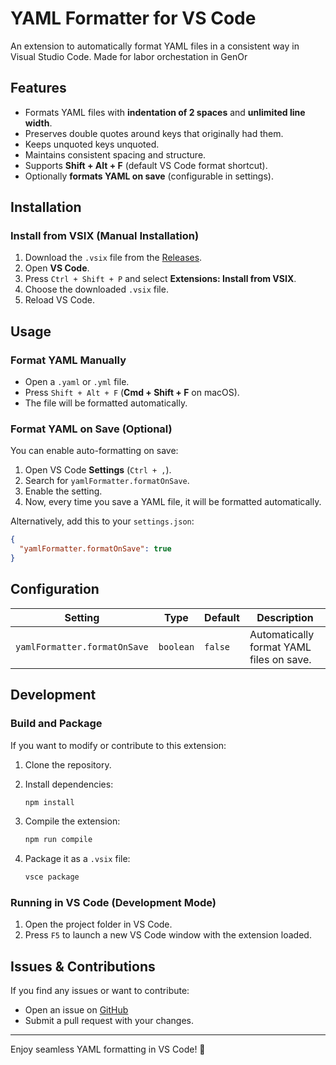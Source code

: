 # YAML Formatter for VS Code

An extension to automatically format YAML files in a consistent way in Visual Studio Code. Made for labor orchestation in GenOr

## Features

- Formats YAML files with **indentation of 2 spaces** and **unlimited line width**.
- Preserves double quotes around keys that originally had them.
- Keeps unquoted keys unquoted.
- Maintains consistent spacing and structure.
- Supports **Shift + Alt + F** (default VS Code format shortcut).
- Optionally **formats YAML on save** (configurable in settings).

## Installation

### Install from VSIX (Manual Installation)

1. Download the `.vsix` file from the [Releases](https://github.com/Ahmed-Ashraf-EGAC/yaml-formatter/releases/tag/first-release).
2. Open **VS Code**.
3. Press `Ctrl + Shift + P` and select **Extensions: Install from VSIX**.
4. Choose the downloaded `.vsix` file.
5. Reload VS Code.

## Usage

### Format YAML Manually

- Open a `.yaml` or `.yml` file.
- Press `Shift + Alt + F` (**Cmd + Shift + F** on macOS).
- The file will be formatted automatically.

### Format YAML on Save (Optional)

You can enable auto-formatting on save:

1. Open VS Code **Settings** (`Ctrl + ,`).
2. Search for `yamlFormatter.formatOnSave`.
3. Enable the setting.
4. Now, every time you save a YAML file, it will be formatted automatically.

Alternatively, add this to your `settings.json`:

```json
{
  "yamlFormatter.formatOnSave": true
}
```

## Configuration

| Setting | Type | Default | Description |
|---------|------|---------|-------------|
| `yamlFormatter.formatOnSave` | `boolean` | `false` | Automatically format YAML files on save. |

## Development

### Build and Package

If you want to modify or contribute to this extension:

1. Clone the repository.
2. Install dependencies:

   ```sh
   npm install
   ```

3. Compile the extension:

   ```sh
   npm run compile
   ```

4. Package it as a `.vsix` file:

   ```sh
   vsce package
   ```

### Running in VS Code (Development Mode)

1. Open the project folder in VS Code.
2. Press `F5` to launch a new VS Code window with the extension loaded.

## Issues & Contributions

If you find any issues or want to contribute:

- Open an issue on [GitHub](https://github.com/Ahmed-Ashraf-EGAC/yaml-formatter/issues)
- Submit a pull request with your changes.

---
Enjoy seamless YAML formatting in VS Code! 🚀
